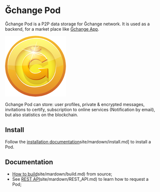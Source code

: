 # Ğchange Pod

Ğchange Pod is a P2P data storage for Ğchange network. It is used as a backend, for a market place like [Gchange App](https://github.com/duniter-gchange/gchange-client).
 
<img src="./src/site/resources/images/logos/logo_200px.png"/>

Gchange Pod can store: user profiles, private & encrypted messages, invitations to certify, subscription to online services (Notification by email), but also statistics on the blockchain.  


## Install

Follow the [installation documentation](./src/)site/mardown/install.md] to install a Pod.

## Documentation

- [How to build](./src/)site/mardown/build.md) from source;
- See [REST API](./src/)site/mardown/REST_API.md) to learn how to request a Pod;

